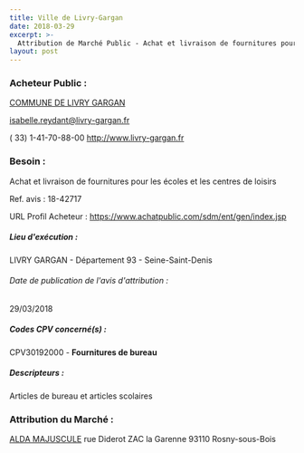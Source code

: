 ```yaml
---
title: Ville de Livry-Gargan
date: 2018-03-29
excerpt: >-
  Attribution de Marché Public - Achat et livraison de fournitures pour les écoles et les centres de loisirs
layout: post
---
```


### Acheteur Public : 
<a href="/acheteur-33/siren-219300464"> COMMUNE DE LIVRY GARGAN</a><br/>



isabelle.reydant@livry-gargan.fr

( 33) 1-41-70-88-00
http://www.livry-gargan.fr
### Besoin :

Achat et livraison de fournitures pour les écoles et les centres de loisirs

Ref. avis : 18-42717

URL Profil Acheteur : https://www.achatpublic.com/sdm/ent/gen/index.jsp

##### Lieu d'exécution :

LIVRY GARGAN - Département 93 - Seine-Saint-Denis

###### Date de publication de l'avis d'attribution : 
29/03/2018

##### Codes CPV concerné(s) :
CPV30192000 - **Fournitures de bureau** <br/>

##### Descripteurs :
Articles de bureau et articles scolaires <br/>

### Attribution du Marché :
<a href="/entreprise-257/siren-383465259"> ALDA MAJUSCULE</a>    rue Diderot ZAC la Garenne 93110 Rosny-sous-Bois <br/>
